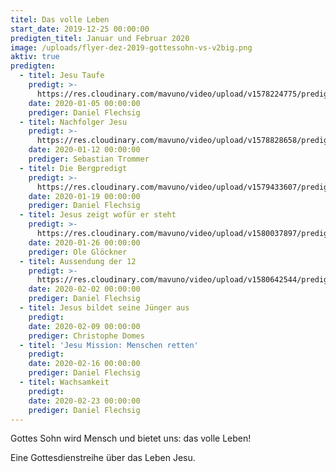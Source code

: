 ```yaml
---
titel: Das volle Leben
start_date: 2019-12-25 00:00:00
predigten_titel: Januar und Februar 2020
image: /uploads/flyer-dez-2019-gottessohn-vs-v2big.png
aktiv: true
predigten:
  - titel: Jesu Taufe
    predigt: >-
      https://res.cloudinary.com/mavuno/video/upload/v1578224775/predigten/Das%20volle%20Leben/20200105_Predigt_Flechsig_Das_volle_Leben_01.mp3
    date: 2020-01-05 00:00:00
    prediger: Daniel Flechsig
  - titel: Nachfolger Jesu
    predigt: >-
      https://res.cloudinary.com/mavuno/video/upload/v1578828658/predigten/Das%20volle%20Leben/20200112_Predigt_Trommer_Das_volle_Leben_02.mp3
    date: 2020-01-12 00:00:00
    prediger: Sebastian Trommer
  - titel: Die Bergpredigt
    predigt: >-
      https://res.cloudinary.com/mavuno/video/upload/v1579433607/predigten/Das%20volle%20Leben/20200119_Predigt_Flechsig_Das_volle_Leben_03.mp3
    date: 2020-01-19 00:00:00
    prediger: Daniel Flechsig
  - titel: Jesus zeigt wofür er steht
    predigt: >-
      https://res.cloudinary.com/mavuno/video/upload/v1580037897/predigten/Das%20volle%20Leben/20200126_Predigt_Gloeckner_Das_volle_Leben_04.mp3
    date: 2020-01-26 00:00:00
    prediger: Ole Glöckner
  - titel: Aussendung der 12
    predigt: >-
      https://res.cloudinary.com/mavuno/video/upload/v1580642544/predigten/Das%20volle%20Leben/20200202_Predigt_Flechsig_Das_volle_Leben_05.mp3
    date: 2020-02-02 00:00:00
    prediger: Daniel Flechsig
  - titel: Jesus bildet seine Jünger aus
    predigt:
    date: 2020-02-09 00:00:00
    prediger: Christophe Domes
  - titel: 'Jesu Mission: Menschen retten'
    predigt:
    date: 2020-02-16 00:00:00
    prediger: Daniel Flechsig
  - titel: Wachsamkeit
    predigt:
    date: 2020-02-23 00:00:00
    prediger: Daniel Flechsig
---
```


Gottes Sohn wird Mensch und bietet uns: das volle Leben\!

Eine Gottesdienstreihe &uuml;ber das Leben Jesu.